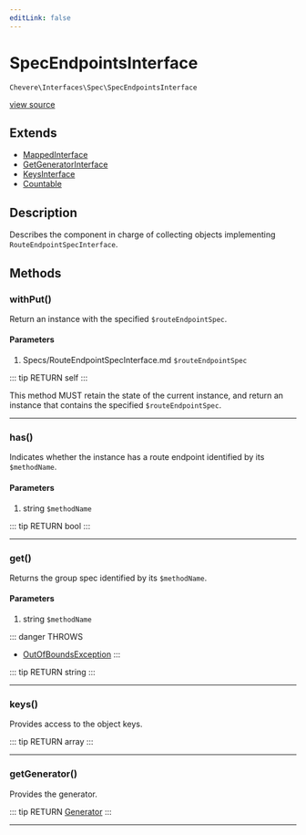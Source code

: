 ```yaml
---
editLink: false
---
```


# SpecEndpointsInterface

`Chevere\Interfaces\Spec\SpecEndpointsInterface`

[view source](https://github.com/chevere/chevere/blob/master/src/Chevere/Interfaces/Spec/SpecEndpointsInterface.php)

## Extends

- [MappedInterface](../DataStructure/MappedInterface.md)
- [GetGeneratorInterface](../DataStructure/GetGeneratorInterface.md)
- [KeysInterface](../DataStructure/KeysInterface.md)
- [Countable](https://www.php.net/manual/class.countable)

## Description

Describes the component in charge of collecting objects implementing `RouteEndpointSpecInterface`.

## Methods

### withPut()

Return an instance with the specified `$routeEndpointSpec`.

#### Parameters

1. Specs/RouteEndpointSpecInterface.md `$routeEndpointSpec`

::: tip RETURN
self
:::

This method MUST retain the state of the current instance, and return
an instance that contains the specified `$routeEndpointSpec`.

---

### has()

Indicates whether the instance has a route endpoint identified by its `$methodName`.

#### Parameters

1. string `$methodName`

::: tip RETURN
bool
:::

---

### get()

Returns the group spec identified by its `$methodName`.

#### Parameters

1. string `$methodName`

::: danger THROWS
- [OutOfBoundsException](../../Exceptions/Core/OutOfBoundsException.md) 
:::

::: tip RETURN
string
:::

---

### keys()

Provides access to the object keys.

::: tip RETURN
array
:::

---

### getGenerator()

Provides the generator.

::: tip RETURN
[Generator](https://www.php.net/manual/class.generator)
:::

---
